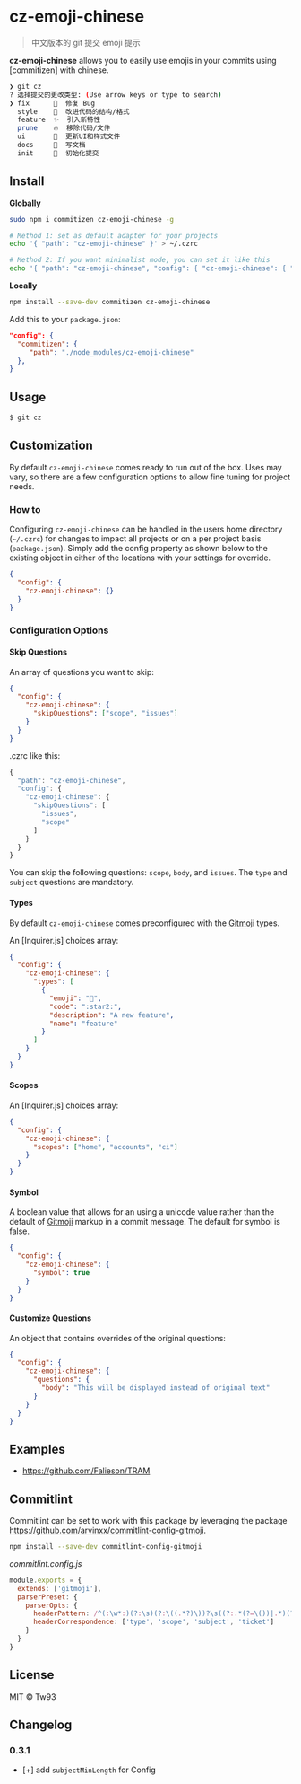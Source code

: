 # cz-emoji-chinese

> 中文版本的 git 提交 emoji 提示

**cz-emoji-chinese** allows you to easily use emojis in your commits using [commitizen] with chinese.

```sh
❯ git cz
? 选择提交的更改类型: (Use arrow keys or type to search)
❯ fix      🐛  修复 Bug
  style    🎨  改进代码的结构/格式
  feature  ✨  引入新特性
  prune    🔥  移除代码/文件
  ui       💄  更新UI和样式文件
  docs     📝  写文档
  init     🎉  初始化提交
```

## Install

**Globally**

```bash
sudo npm i commitizen cz-emoji-chinese -g

# Method 1: set as default adapter for your projects
echo '{ "path": "cz-emoji-chinese" }' > ~/.czrc

# Method 2: If you want minimalist mode, you can set it like this
echo '{ "path": "cz-emoji-chinese", "config": { "cz-emoji-chinese": { "skipQuestions": [ "issues", "scope","body" ],"subjectMinLength": 6 } } }' > ~/.czrc
```

**Locally**

```bash
npm install --save-dev commitizen cz-emoji-chinese
```

Add this to your `package.json`:

```json
"config": {
  "commitizen": {
     "path": "./node_modules/cz-emoji-chinese"
  },
}
```

## Usage

```sh
$ git cz
```

## Customization

By default `cz-emoji-chinese` comes ready to run out of the box. Uses may vary, so there are a few configuration options to allow fine tuning for project needs.

### How to

Configuring `cz-emoji-chinese` can be handled in the users home directory (`~/.czrc`) for changes to impact all projects or on a per project basis (`package.json`). Simply add the config property as shown below to the existing object in either of the locations with your settings for override.

```json
{
  "config": {
    "cz-emoji-chinese": {}
  }
}
```

### Configuration Options

#### Skip Questions

An array of questions you want to skip:

```json
{
  "config": {
    "cz-emoji-chinese": {
      "skipQuestions": ["scope", "issues"]
    }
  }
}
```

.czrc like this:

```js
{
  "path": "cz-emoji-chinese",
  "config": {
    "cz-emoji-chinese": {
      "skipQuestions": [
        "issues",
        "scope"
      ]
    }
  }
}
```

You can skip the following questions: `scope`, `body`, and `issues`. The `type` and `subject` questions are mandatory.

#### Types

By default `cz-emoji-chinese` comes preconfigured with the [Gitmoji](https://gitmoji.carloscuesta.me/) types.

An [Inquirer.js] choices array:

```json
{
  "config": {
    "cz-emoji-chinese": {
      "types": [
        {
          "emoji": "🌟",
          "code": ":star2:",
          "description": "A new feature",
          "name": "feature"
        }
      ]
    }
  }
}
```

#### Scopes

An [Inquirer.js] choices array:

```json
{
  "config": {
    "cz-emoji-chinese": {
      "scopes": ["home", "accounts", "ci"]
    }
  }
}
```

#### Symbol

A boolean value that allows for an using a unicode value rather than the default of [Gitmoji](https://gitmoji.carloscuesta.me/) markup in a commit message. The default for symbol is false.

```json
{
  "config": {
    "cz-emoji-chinese": {
      "symbol": true
    }
  }
}
```

#### Customize Questions

An object that contains overrides of the original questions:

```json
{
  "config": {
    "cz-emoji-chinese": {
      "questions": {
        "body": "This will be displayed instead of original text"
      }
    }
  }
}
```

## Examples

- https://github.com/Falieson/TRAM

## Commitlint

Commitlint can be set to work with this package by leveraging the package https://github.com/arvinxx/commitlint-config-gitmoji.

```bash
npm install --save-dev commitlint-config-gitmoji
```

_commitlint.config.js_

```js
module.exports = {
  extends: ['gitmoji'],
  parserPreset: {
    parserOpts: {
      headerPattern: /^(:\w*:)(?:\s)(?:\((.*?)\))?\s((?:.*(?=\())|.*)(?:\(#(\d*)\))?/,
      headerCorrespondence: ['type', 'scope', 'subject', 'ticket']
    }
  }
}
```

## License

MIT © Tw93

## Changelog

### 0.3.1

- [+] add `subjectMinLength` for Config

